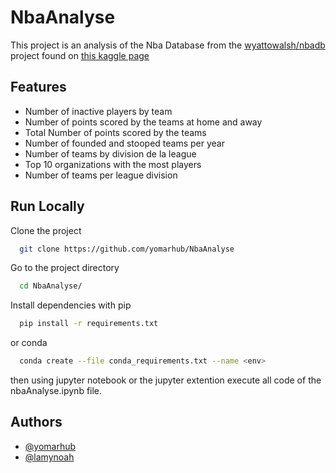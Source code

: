 
# NbaAnalyse

This project is an analysis of the Nba Database from the [wyattowalsh/nbadb](https://github.com/wyattowalsh/nbadb) project found on [this kaggle page](https://www.kaggle.com/datasets/wyattowalsh/basketball/data)



## Features

- Number of inactive players by team
- Number of points scored by the teams at home and away
- Total Number of points scored by the teams
- Number of founded and stooped teams per year
- Number of teams by division de la league
- Top 10 organizations with the most players
- Number of teams per league division
## Run Locally

Clone the project

```bash
  git clone https://github.com/yomarhub/NbaAnalyse
```

Go to the project directory

```bash
  cd NbaAnalyse/
```

Install dependencies with pip

```bash
  pip install -r requirements.txt
```

or conda

```bash
  conda create --file conda_requirements.txt --name <env>
```

then using jupyter notebook or the jupyter extention execute all code of the nbaAnalyse.ipynb file.
## Authors

- [@yomarhub](https://www.github.com/yomarhub)
- [@lamynoah](https://www.github.com/lamynoah)

